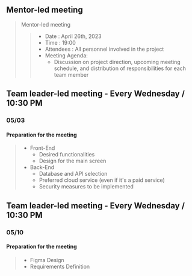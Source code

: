 ## Mentor-led meeting

> Mentor-led meeting
>> - Date : April 26th, 2023
>> - Time : 19:00
>> - Attendees : All personnel involved in the project
>> - Meeting Agenda:
>>    - Discussion on project direction, upcoming meeting schedule, and distribution of responsibilities for each team member

## Team leader-led meeting - Every Wednesday / 10:30 PM
### 05/03
#### Preparation for the meeting
>  - Front-End
>    - Desired functionalities
>    - Design for the main screen
>  - Back-End
>    - Database and API selection
>    - Preferred cloud service (even if it's a paid service)
>    - Security measures to be implemented

## Team leader-led meeting - Every Wednesday / 10:30 PM
### 05/10
#### Preparation for the meeting
> - Figma Design
> - Requirements Definition
